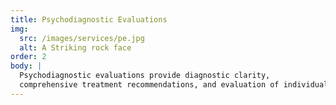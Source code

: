 ```yaml
---
title: Psychodiagnostic Evaluations
img:
  src: /images/services/pe.jpg
  alt: A Striking rock face
order: 2
body: |
  Psychodiagnostic evaluations provide diagnostic clarity,
  comprehensive treatment recommendations, and evaluation of individual clinical needs. Such evaluations can be conducted for individuals in the criminal or civil system, and can be useful when an individual is seeking a second opinion regarding a diagnosis or when a  treatment provider requires a more thorough assessment to diagnose and treat an individual under their care.
---
```

